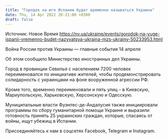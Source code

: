 ```yaml
---
title: "Городок на юге Испании будет временно называться Украина"
date: Thu, 14 Apr 2022 20:21:00 +0300
draft: false
---
```

Источник: Новое Время https://nv.ua/ukraine/events/gorodok-na-yuge-ispanii-vremenno-budet-nazyvatsya-ukraina-mzs-ukrainy-50233953.html


Война России против Украины — главные события 14 апреля

Об этом сообщило Министерство иностранных дел Украины.

Город в провинции Севилья с населением 7200 человек переименовался по инициативе жителей, чтобы продемонстрировать солидарность с украинцами на фоне вооруженной агрессии РФ.

Кроме того, временно переименовали и пять улиц – в Киевскую, Мариупольскую, Харьковскую, Херсонскую и Одесскую.

Муниципальные власти Фуэнтес-де-Андалусия также инициировали программы по сбору гуманитарной помощи Украине и выразили готовность принять 25 украинских граждан, которые, спасаясь от войны, ищут убежищ в Испании.

Присоединяйтесь к нам в соцсетях Facebook, Telegram и Instagram.
